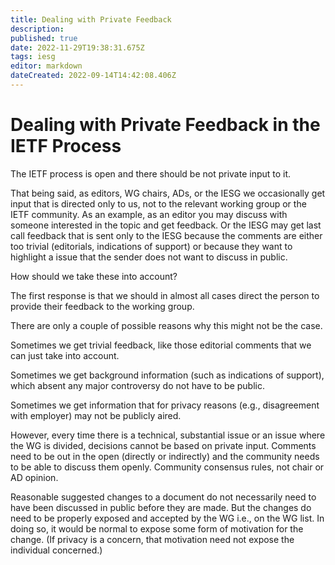 ```yaml
---
title: Dealing with Private Feedback
description: 
published: true
date: 2022-11-29T19:38:31.675Z
tags: iesg
editor: markdown
dateCreated: 2022-09-14T14:42:08.406Z
---
```


# Dealing with Private Feedback in the IETF Process
The IETF process is open and there should be not private input to it.

That being said, as editors, WG chairs, ADs, or the IESG we occasionally get input that is directed only to us, not to the relevant working group or the IETF community. As an example, as an editor you may discuss with someone interested in the topic and get feedback. Or the IESG may get last call feedback that is sent only to the IESG because the comments are either too trivial (editorials, indications of support) or because they want to highlight a issue that the sender does not want to discuss in public.

How should we take these into account?

The first response is that we should in almost all cases direct the person to provide their feedback to the working group.

There are only a couple of possible reasons why this might not be the case. 

Sometimes we get trivial feedback, like those editorial comments that we can just take into account.

Sometimes we get background information (such as indications of support), which absent any major controversy do not have to be public.

Sometimes we get information that for privacy reasons (e.g., disagreement with employer) may not be publicly aired.

However, every time there is a technical, substantial issue or an issue where the WG is divided, decisions cannot be based on private input. Comments need to be out in the open (directly or indirectly) and the community needs to be able to discuss them openly. Community consensus rules, not chair or AD opinion.

Reasonable suggested changes to a document do not necessarily need to have been discussed in public before they are made. But the changes do need to be properly exposed and accepted by the WG i.e., on the WG list. In doing so, it would be normal to expose some form of motivation for the change. (If privacy is a concern, that motivation need not expose the individual concerned.)